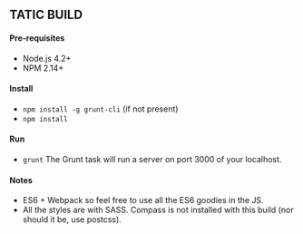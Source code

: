 ## TATIC BUILD

#### Pre-requisites
* Node.js 4.2+
* NPM 2.14+

#### Install
* `npm install -g grunt-cli` (if not present)
* `npm install`

#### Run
* `grunt`
The Grunt task will run a server on port 3000 of your localhost.

#### Notes
* ES6 + Webpack so feel free to use all the ES6 goodies in the JS.
* All the styles are with SASS. Compass is not installed with this build (nor should it be, use postcss). 




